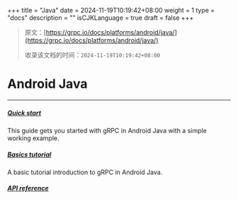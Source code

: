 +++
title = "Java"
date = 2024-11-19T10:19:42+08:00
weight = 1
type = "docs"
description = ""
isCJKLanguage = true
draft = false
+++

> 原文：[https://grpc.io/docs/platforms/android/java/](https://grpc.io/docs/platforms/android/java/)
>
> 收录该文档的时间：`2024-11-19T10:19:42+08:00`

# Android Java



------

##### [Quick start](https://grpc.io/docs/platforms/android/java/quickstart/)

This guide gets you started with gRPC in Android Java with a simple working example.

##### [Basics tutorial](https://grpc.io/docs/platforms/android/java/basics/)

A basic tutorial introduction to gRPC in Android Java.

##### [API reference](https://grpc.io/docs/platforms/android/java/api/)
